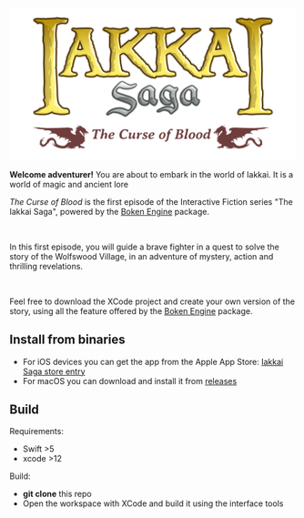 <img src="raw/extra/logo.png" alt="Iakkai Saga - The Curse of Blood" width="600"/>

<p><strong>Welcome adventurer!</strong> You are about to embark in the world of Iakkai. It is a world of magic and ancient lore</p>

<p><i>The Curse of Blood</i> is the first episode of the Interactive Fiction series "The Iakkai Saga", powered by the <a href="https://github.com/boken-engine/boken-engine">Boken Engine</a> package.

<img src="raw/extra/map.png" alt="" width="200"/>&nbsp;
<img src="raw/extra/castle.png" alt="" width="200"/>&nbsp;
<img src="raw/extra/arms.png" alt="" width="200"/>&nbsp;
  
<p>In this first episode, you will guide a brave fighter in a quest to solve the story of the Wolfswood Village, in an adventure of mystery, action and thrilling revelations.</p>

<img src="raw/extra/hunter.png" alt="" width="200"/>&nbsp;
<img src="raw/extra/village.png" alt="" width="200"/>&nbsp;
<img src="raw/extra/tower.png" alt="" width="200"/>&nbsp;

<p>Feel free to download the XCode project and create your own version of the story, using all the feature offered by the <a href="https://github.com/boken-engine/boken-engine">Boken Engine</a> package.

## Install from binaries
  
  * For iOS devices you can get the app from the Apple App Store: [Iakkai Saga store entry](https://apps.apple.com/app/id1580924283#?platform=ipad)
  * For macOS you can download and install it from [releases](https://github.com/boken-engine/iakkai-saga-the-curse-of-blood/releases)
 
## Build
  
Requirements:
  
  * Swift >5
  * xcode >12
  
Build:
  
  * __git clone__ this repo
  * Open the workspace with XCode and build it using the interface tools
  
  
  
